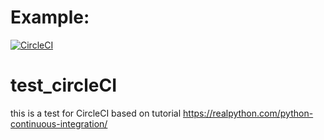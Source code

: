 # Example:
[![CircleCI](https://circleci.com/gh/tinix84/test_circleCI.svg?style=shield)](https://circleci.com/gh/tinix84/test_circleCI
)

# test_circleCI
this is a test for CircleCI based on tutorial https://realpython.com/python-continuous-integration/
